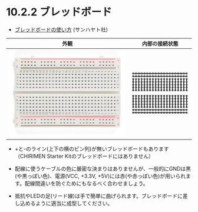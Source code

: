 # 10.2.2 ブレッドボード
- [ブレッドボードの使い方](https://shop.sunhayato.co.jp/blogs/problem-solving/breadboard) (サンハヤト社)

| 外観                            | 内部の接続状態                            |
| ------------------------------- | ----------------------------------------- |
| ![外観](./imgs/breadboardImg.jpg) | ![内部の接続状態](./imgs/breadboardSch.png) |

* +と-のライン(上下の横のピン列)が無いブレッドボードもあります（CHIRIMEN Starter Kitのブレッドボードにはありません）

* 配線に使うケーブルの色に厳密な決まりはありませんが、一般的にGNDは黒(や黒っぽい色)、電源(VCC, +3.3V, +5V)には赤(や赤っぽい色)が用いられます。配線間違いを防ぐためにもなるべく合わせましょう。
* 抵抗やLEDの足(リード線)は手で簡単に曲げられます。ブレッドボードに差し込めるように適当に成型してください。
